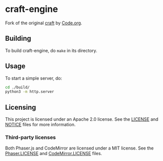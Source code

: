 # craft-engine
Fork of the original [craft](https://github.com/code-dot-org/craft) by [Code.org](https://code.org).

## Building
To build craft-engine, do `make` in its directory.

## Usage
To start a simple server, do:
```sh
cd ./build/
python3 -m http.server
```

## Licensing
This project is licensed under an Apache 2.0 license. See the [LICENSE](https://github.com/craft-devs/craft-engine/blob/master/LICENSE) and [NOTICE](https://github.com/craft-devs/craft-engine/blob/master/NOTICE) files for more information.

### Third-party licenses
Both Phaser.js and CodeMirror are licensed under a MIT license. See the [Phaser.LICENSE](https://github.com/craft-devs/craft-engine/blob/master/Phaser.LICENSE) and [CodeMirror.LICENSE](https://github.com/craft-devs/craft-engine/blob/master/CodeMirror.LICENSE) files.
